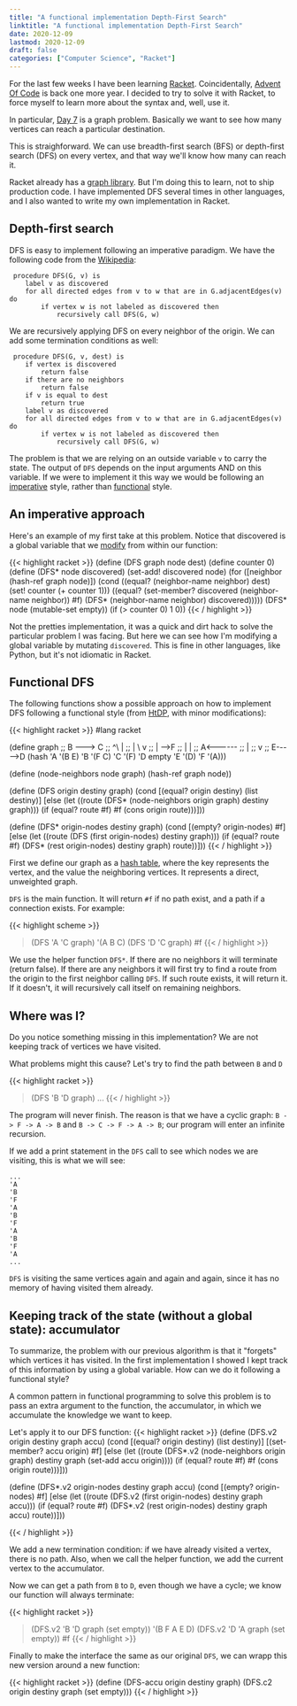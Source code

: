 ```yaml
---
title: "A functional implementation Depth-First Search"
linktitle: "A functional implementation Depth-First Search"
date: 2020-12-09
lastmod: 2020-12-09
draft: false
categories: ["Computer Science", "Racket"]
---
```


For the last few weeks I have been learning [Racket](https://racket-lang.org/). Coincidentally, [Advent Of Code](https://adventofcode.com) is back one more year. I decided to try to solve it with Racket, to force myself to learn more about the syntax and, well, use it.

In particular, [Day 7](https://adventofcode.com/2020/day/7) is a graph problem. Basically we want to see how many vertices can reach a particular destination.

This is straighforward. We can use breadth-first search (BFS) or depth-first search (DFS) on every vertex, and that way we'll know how many can reach it.


Racket already has a [graph library](https://docs.racket-lang.org/graph/index.html). But I'm doing this to learn, not to ship production code. I have implemented DFS several times in other languages, and I also wanted to write my own implementation in Racket.

## Depth-first search ##

DFS is easy to implement following an imperative paradigm. We have the following code from the [Wikipedia](https://en.wikipedia.org/wiki/Depth-first_search#Pseudocode):

```
 procedure DFS(G, v) is
    label v as discovered
    for all directed edges from v to w that are in G.adjacentEdges(v) do
        if vertex w is not labeled as discovered then
            recursively call DFS(G, w)
```

We are recursively applying DFS on every neighbor of the origin. We can add some termination conditions as well:

```
 procedure DFS(G, v, dest) is
    if vertex is discovered
	    return false
    if there are no neighbors
	    return false
    if v is equal to dest
	    return true
    label v as discovered
    for all directed edges from v to w that are in G.adjacentEdges(v) do
        if vertex w is not labeled as discovered then
            recursively call DFS(G, w)
```

The problem is that we are relying on an outside variable `v` to carry the state. The output of `DFS` depends on the input arguments AND on this variable. If we were to implement it this way we would be following an [imperative](https://en.wikipedia.org/wiki/Imperative_programming) style, rather than [functional](https://en.wikipedia.org/wiki/Functional_programming) style.

## An imperative approach ##

Here's an example of my first take at this problem. Notice that discovered is a global variable that we [modify](https://en.wikibooks.org/wiki/Scheme_Programming/Mutability) from within our function:

{{< highlight racket >}}
(define (DFS graph node dest)
  (define counter 0)
  (define (DFS* node discovered)
    (set-add! discovered node)
    (for ([neighbor (hash-ref graph node)])
      (cond ((equal? (neighbor-name neighbor) dest)
             (set! counter (+ counter 1)))
            ((equal? (set-member? discovered (neighbor-name neighbor)) #f)
             (DFS* (neighbor-name neighbor) discovered)))))
  (DFS* node (mutable-set empty))
  (if (> counter 0)
      1
      0))
{{< / highlight >}}

Not the pretties implementation, it was a quick and dirt hack to solve the particular problem I was facing. But here we can see how I'm modifying a global variable by mutating `discovered`. This is fine in other languages, like Python, but it's not idiomatic in Racket.

## Functional DFS ##

The following functions show a possible approach on how to implement DFS following a functional style (from [HtDP](http://htdp.org/2003-09-26/Book/curriculum-Z-H-35.html), with minor modifications):

{{< highlight racket >}}
#lang racket

(define graph
;;  B ---> C
;;  ^\     |
;;  | \    v
;;  |  \-->F 
;;  |      |
;;  A<------
;;  |
;;  v
;;  E----->D
  (hash 'A '(B E)
	'B '(F C)
	'C '(F)
	'D empty
	'E '(D)
	'F '(A)))

(define (node-neighbors node graph)
  (hash-ref graph node))


(define (DFS origin destiny graph)
  (cond [(equal? origin destiny) (list destiny)]
        [else
         (let ((route (DFS* (node-neighbors origin graph) destiny graph)))
           (if (equal? route #f)
               #f
               (cons origin route)))]))


(define (DFS* origin-nodes destiny graph)
  (cond [(empty? origin-nodes) #f]
        [else
         (let ((route (DFS (first origin-nodes) destiny graph)))
           (if (equal? route #f)
               (DFS* (rest origin-nodes) destiny graph)
               route))]))
{{< / highlight >}}

First we define our graph as a [hash table](https://docs.racket-lang.org/reference/hashtables.html), where the key represents the vertex, and the value the neighboring vertices. It represents a direct, unweighted graph.

`DFS` is the main function. It will return `#f` if no path exist, and a path if a connection exists. For example:

{{< highlight scheme >}}
> (DFS 'A 'C graph)
> '(A B C)
> (DFS 'D 'C graph)
> #f
{{< / highlight >}}

We use the helper function `DFS*`. If there are no neighbors it will terminate (return false). If there are any neighbors it will first try to find a route from the origin to the first neighbor calling `DFS`. If such route exists, it will return it. If it doesn't, it will recursively call itself on remaining neighbors.

## Where was I?  ##

Do you notice something missing in this implementation? We are not keeping track of vertices we have visited.

What problems might this cause? Let's try to find the path between `B` and `D`

{{< highlight racket >}}
> (DFS 'B 'D graph)
> ...
{{< / highlight >}}

The program will never finish. The reason is that we have a cyclic graph: `B -> F -> A -> B` and `B -> C -> F -> A -> B`; our program will enter an infinite recursion.

If we add a print statement in the `DFS` call to see which nodes we are visiting, this is what we will see:

```
...
'A
'B
'F
'A
'B
'F
'A
'B
'F
'A
...
```

`DFS` is visiting the same vertices again and again and again, since it has no memory of having visited them already.

## Keeping track of the state (without a global state): accumulator ##

To summarize, the problem with our previous algorithm is that it "forgets" which vertices it has visited. In the first implementation I showed I kept track of this information by using a global variable. How can we do it following a functional style?

A common pattern in functional programming to solve this problem is to pass an extra argument to the function, the accumulator, in which we accumulate the knowledge we want to keep. 

Let's apply it to our DFS function:
{{< highlight racket >}}
(define (DFS.v2 origin destiny graph accu)
  (cond [(equal? origin destiny) (list destiny)]
        [(set-member? accu origin) #f]
        [else
         (let ((route (DFS*.v2 (node-neighbors origin graph)
			          destiny
					  graph
					  (set-add accu origin))))
           (if (equal? route #f)
               #f
               (cons origin route)))]))


(define (DFS*.v2 origin-nodes destiny graph accu)
  (cond [(empty? origin-nodes) #f]
        [else
         (let ((route (DFS.v2 (first origin-nodes) destiny graph accu)))
           (if (equal? route #f)
               (DFS*.v2 (rest origin-nodes) destiny graph accu)
               route))]))

{{< / highlight >}}

We add a new termination condition: if we have already visited a vertex, there is no path. Also, when we call the helper function, we add the current vertex to the accumulator.

Now we can get a path from `B` to `D`, even though we have a cycle; we know our function will always terminate:

{{< highlight racket >}}
> (DFS.v2 'B 'D  graph (set empty))
> '(B F A E D)
> (DFS.v2 'D 'A graph (set empty))
> #f
{{< / highlight >}}

Finally to make the interface the same as our original `DFS`, we can wrapp this new version around a new function:

{{< highlight racket >}}
(define (DFS-accu origin destiny graph)
  (DFS.c2 origin destiny graph (set empty)))
{{< / highlight >}}
